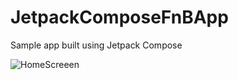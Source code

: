 # JetpackComposeFnBApp
Sample app built using Jetpack Compose 

![HomeScreeen](https://github.com/aravindrajpalani/JetpackComposeFnBApp/assets/26147720/c174a3d1-d2ce-4f3f-b7b1-0830b16169e4)
